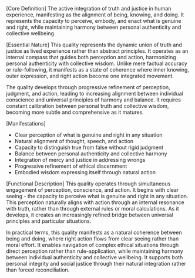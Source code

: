 [Core Definition]
The active integration of truth and justice in human experience, manifesting as the alignment of being, knowing, and doing. It represents the capacity to perceive, embody, and enact what is genuine and right, while maintaining harmony between personal authenticity and collective wellbeing.

[Essential Nature]
This quality represents the dynamic union of truth and justice as lived experience rather than abstract principles. It operates as an internal compass that guides both perception and action, harmonizing personal authenticity with collective wisdom. Unlike mere factual accuracy or rule-following, it manifests as a state of coherence where inner knowing, outer expression, and right action become one integrated movement.

The quality develops through progressive refinement of perception, judgment, and action, leading to increasing alignment between individual conscience and universal principles of harmony and balance. It requires constant calibration between personal truth and collective wisdom, becoming more subtle and comprehensive as it matures.

[Manifestations]
- Clear perception of what is genuine and right in any situation
- Natural alignment of thought, speech, and action
- Capacity to distinguish true from false without rigid judgment
- Balance between personal authenticity and collective harmony
- Integration of mercy and justice in addressing wrongs
- Progressive refinement of ethical discernment
- Embodied wisdom expressing itself through natural action

[Functional Description]
This quality operates through simultaneous engagement of perception, conscience, and action. It begins with clear seeing - the capacity to perceive what is genuine and right in any situation. This perception naturally aligns with action through an internal resonance with truth, rather than through external rules or moral calculations. As it develops, it creates an increasingly refined bridge between universal principles and particular situations.

In practical terms, this quality manifests as a natural coherence between being and doing, where right action flows from clear seeing rather than moral effort. It enables navigation of complex ethical situations through direct perception rather than rule-application, while maintaining harmony between individual authenticity and collective wellbeing. It supports both personal integrity and social justice through their natural integration rather than forced reconciliation.